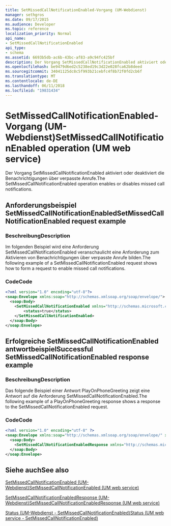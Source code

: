 ```yaml
---
title: SetMissedCallNotificationEnabled-Vorgang (UM-Webdienst)
manager: sethgros
ms.date: 09/17/2015
ms.audience: Developer
ms.topic: reference
localization_priority: Normal
api_name:
- SetMissedCallNotificationEnabled
api_type:
- schema
ms.assetid: 6693b5db-ac6b-43bc-af83-a9c94fc425bf
description: Der Vorgang SetMissedCallNotificationEnabled aktiviert oder deaktiviert die Benachrichtigungen über verpasste Anrufe.
ms.openlocfilehash: be9479d6ed2c5238ed19c3d22e028fca62b8deed
ms.sourcegitcommit: 34041125dc8c5f993b21cebfc4f8b72f0fd2cb6f
ms.translationtype: MT
ms.contentlocale: de-DE
ms.lasthandoff: 06/11/2018
ms.locfileid: "19831434"
---
```

# <a name="setmissedcallnotificationenabled-operation-um-web-service"></a><span data-ttu-id="f6d14-103">SetMissedCallNotificationEnabled-Vorgang (UM-Webdienst)</span><span class="sxs-lookup"><span data-stu-id="f6d14-103">SetMissedCallNotificationEnabled operation (UM web service)</span></span>

<span data-ttu-id="f6d14-104">Der Vorgang SetMissedCallNotificationEnabled aktiviert oder deaktiviert die Benachrichtigungen über verpasste Anrufe.</span><span class="sxs-lookup"><span data-stu-id="f6d14-104">The SetMissedCallNotificationEnabled operation enables or disables missed call notifications.</span></span>
  
## <a name="setmissedcallnotificationenabled-request-example"></a><span data-ttu-id="f6d14-105">Anforderungsbeispiel SetMissedCallNotificationEnabled</span><span class="sxs-lookup"><span data-stu-id="f6d14-105">SetMissedCallNotificationEnabled request example</span></span>

### <a name="description"></a><span data-ttu-id="f6d14-106">Beschreibung</span><span class="sxs-lookup"><span data-stu-id="f6d14-106">Description</span></span>

<span data-ttu-id="f6d14-107">Im folgenden Beispiel wird eine Anforderung SetMissedCallNotificationEnabled veranschaulicht eine Anforderung zum Aktivieren von Benachrichtigungen über verpasste Anrufe bilden.</span><span class="sxs-lookup"><span data-stu-id="f6d14-107">The following example of a SetMissedCallNotificationEnabled request shows how to form a request to enable missed call notifications.</span></span>
  
### <a name="code"></a><span data-ttu-id="f6d14-108">Code</span><span class="sxs-lookup"><span data-stu-id="f6d14-108">Code</span></span>

```XML
<?xml version="1.0" encoding="utf-8"?>
<soap:Envelope xmlns:soap="http://schemas.xmlsoap.org/soap/envelope/">
  <soap:Body>
    <SetMissedCallNotificationEnabled xmlns="http://schemas.microsoft.com/exchange/services/2006/messages">
        <status>true</status>
    </SetMissedCallNotificationEnabled>
  </soap:Body>
</soap:Envelope>
```

## <a name="successful-setmissedcallnotificationenabled-response-example"></a><span data-ttu-id="f6d14-109">Erfolgreiche SetMissedCallNotificationEnabled antwortbeispiel</span><span class="sxs-lookup"><span data-stu-id="f6d14-109">Successful SetMissedCallNotificationEnabled response example</span></span>

### <a name="description"></a><span data-ttu-id="f6d14-110">Beschreibung</span><span class="sxs-lookup"><span data-stu-id="f6d14-110">Description</span></span>

<span data-ttu-id="f6d14-111">Das folgende Beispiel einer Antwort PlayOnPhoneGreeting zeigt eine Antwort auf die Anforderung SetMissedCallNotificationEnabled.</span><span class="sxs-lookup"><span data-stu-id="f6d14-111">The following example of a PlayOnPhoneGreeting response shows a response to the SetMissedCallNotificationEnabled request.</span></span>
  
### <a name="code"></a><span data-ttu-id="f6d14-112">Code</span><span class="sxs-lookup"><span data-stu-id="f6d14-112">Code</span></span>

```XML
<?xml version="1.0" encoding="utf-8" ?> 
<soap:Envelope xmlns:soap="http://schemas.xmlsoap.org/soap/envelope/" xmlns:xsi="http://www.w3.org/2001/XMLSchema-instance" xmlns:xsd="http://www.w3.org/2001/XMLSchema">
  <soap:Body>
    <SetMissedCallNotificationEnabledResponse xmlns="http://schemas.microsoft.com/exchange/services/2006/messages" /> 
  </soap:Body>
</soap:Envelope>
```

## <a name="see-also"></a><span data-ttu-id="f6d14-113">Siehe auch</span><span class="sxs-lookup"><span data-stu-id="f6d14-113">See also</span></span>



[<span data-ttu-id="f6d14-114">SetMissedCallNotificationEnabled (UM-Webdienst)</span><span class="sxs-lookup"><span data-stu-id="f6d14-114">SetMissedCallNotificationEnabled (UM web service)</span></span>](setmissedcallnotificationenabled-um-web-service.md)
  
[<span data-ttu-id="f6d14-115">SetMissedCallNotificationEnabledResponse (UM-Webdienst)</span><span class="sxs-lookup"><span data-stu-id="f6d14-115">SetMissedCallNotificationEnabledResponse (UM web service)</span></span>](setmissedcallnotificationenabledresponse-um-web-service.md)
  
[<span data-ttu-id="f6d14-116">Status (UM-Webdienst - SetMissedCallNotificationEnabled)</span><span class="sxs-lookup"><span data-stu-id="f6d14-116">Status (UM web service - SetMissedCallNotificationEnabled)</span></span>](status-um-web-servicesetmissedcallnotificationenabled.md)

